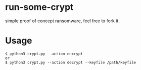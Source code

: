 # run-some-crypt
simple proof of concept ransomware, feel free to fork it.

# Usage
```
$ python3 crypt.py --action encrypt
or
$ python3 crypt.py --action decrypt --keyfile /path/keyfile
```
